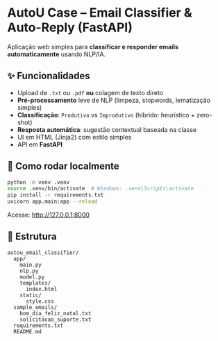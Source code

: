 # AutoU Case – Email Classifier & Auto-Reply (FastAPI)

Aplicação web simples para **classificar e responder emails automaticamente** usando NLP/IA.

## ✨ Funcionalidades
- Upload de `.txt` ou `.pdf` **ou** colagem de texto direto
- **Pré-processamento** leve de NLP (limpeza, stopwords, lematização simples)
- **Classificação**: `Produtivo` vs `Improdutivo` (híbrido: heurístico + zero-shot)
- **Resposta automática**: sugestão contextual baseada na classe
- UI em HTML (Jinja2) com estilo simples
- API em **FastAPI**

## 🚀 Como rodar localmente
```bash
python -m venv .venv
source .venv/bin/activate  # Windows: .venv\Scripts\activate
pip install -r requirements.txt
uvicorn app.main:app --reload
```
Acesse: http://127.0.0.1:8000

## 📁 Estrutura
```
autou_email_classifier/
  app/
    main.py
    nlp.py
    model.py
    templates/
      index.html
    static/
      style.css
  sample_emails/
    bom_dia_feliz_natal.txt
    solicitacao_suporte.txt
  requirements.txt
  README.md
```
